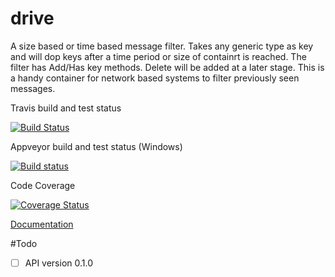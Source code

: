 # drive 

A size based or time based message filter. Takes any generic type as key and will dop keys after a time period or size of containrt is reached. The filter has Add/Has key methods. Delete will be added at a later stage. This is a handy container for network based systems to filter previously seen messages.

Travis build and test status

[![Build Status](https://travis-ci.org/dirvine/drive.svg?branch=master)](https://travis-ci.org/dirvine/drive)


Appveyor build and test status (Windows)

[![Build status](https://ci.appveyor.com/api/projects/status/jsuo65sa631h0kav?svg=true)](https://ci.appveyor.com/project/dirvine/drive)

Code Coverage

[![Coverage Status](https://coveralls.io/repos/dirvine/drive/badge.svg)](https://coveralls.io/r/dirvine/drive)

[Documentation](http://dirvine.github.io/drive/)

#Todo
- [ ] API version 0.1.0
